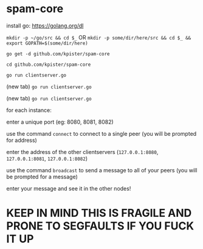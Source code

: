 # spam-core

install go: https://golang.org/dl

`mkdir -p ~/go/src && cd $_` OR `mkdir -p some/dir/here/src && cd $_ && export GOPATH=$(some/dir/here)`

`go get -d github.com/kpister/spam-core`

`cd github.com/kpister/spam-core`

`go run clientserver.go`

(new tab) `go run clientserver.go`

(new tab) `go run clientserver.go`


for each instance:

enter a unique port (eg: 8080, 8081, 8082)

use the command `connect` to connect to a single peer (you will be prompted for address)

enter the address of the other clientservers (`127.0.0.1:8080`, `127.0.0.1:8081`, `127.0.0.1:8082`)

use the command `broadcast` to send a message to all of your peers (you will be prompted for a message)

enter your message and see it in the other nodes!


# KEEP IN MIND THIS IS FRAGILE AND PRONE TO SEGFAULTS IF YOU FUCK IT UP
